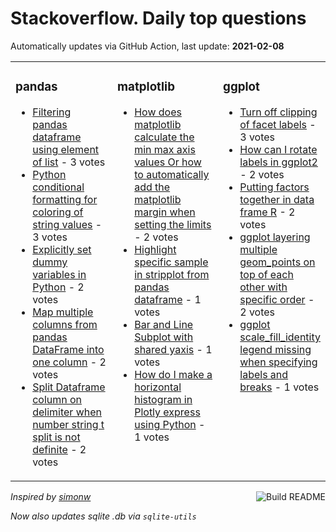 # Stackoverflow. Daily top questions 

Automatically updates via GitHub Action, last update: **<!-- date starts -->2021-02-08<!-- date ends -->**


<table><tr><td valign="top" width="33%">

### pandas
<!-- pandas starts -->
* [Filtering pandas dataframe using element of list](https://stackoverflow.com/questions/66104429/filtering-pandas-dataframe-using-element-of-list) - 3 votes
* [Python conditional formatting for coloring of string values](https://stackoverflow.com/questions/66098023/python-conditional-formatting-for-coloring-of-string-values) - 3 votes
* [Explicitly set dummy variables in Python](https://stackoverflow.com/questions/66107025/explicitly-set-dummy-variables-in-python) - 2 votes
* [Map multiple columns from pandas DataFrame into one column](https://stackoverflow.com/questions/66101459/map-multiple-columns-from-pandas-dataframe-into-one-column) - 2 votes
* [Split Dataframe column on delimiter when number string t split is not definite](https://stackoverflow.com/questions/66106253/split-dataframe-column-on-delimiter-when-number-string-t-split-is-not-definite) - 2 votes
<!-- pandas ends -->
</td><td valign="top" width="34%">


### matplotlib
<!-- matplotlib starts -->
* [How does matplotlib calculate the min  max axis values Or how to automatically add the matplotlib margin when setting the limits](https://stackoverflow.com/questions/66103794/how-does-matplotlib-calculate-the-min-max-axis-values-or-how-to-automatically) - 2 votes
* [Highlight specific sample in stripplot from pandas dataframe](https://stackoverflow.com/questions/66102744/highlight-specific-sample-in-stripplot-from-pandas-dataframe) - 1 votes
* [Bar and Line Subplot with shared yaxis](https://stackoverflow.com/questions/66101498/bar-and-line-subplot-with-shared-y-axis) - 1 votes
* [How do I make a horizontal histogram in Plotly express using Python](https://stackoverflow.com/questions/66097839/how-do-i-make-a-horizontal-histogram-in-plotly-express-using-python) - 1 votes
<!-- matplotlib ends -->
</td><td valign="top" width="34%">


### ggplot
<!-- ggplot2 starts -->
* [Turn off clipping of facet labels](https://stackoverflow.com/questions/66101250/turn-off-clipping-of-facet-labels) - 3 votes
* [How can I rotate labels in ggplot2](https://stackoverflow.com/questions/66101889/how-can-i-rotate-labels-in-ggplot2) - 2 votes
* [Putting factors together in data frame R](https://stackoverflow.com/questions/66098631/putting-factors-together-in-data-frame-r) - 2 votes
* [ggplot layering multiple geom_points on top of each other with specific order](https://stackoverflow.com/questions/66096298/ggplot-layering-multiple-geom-points-on-top-of-each-other-with-specific-order) - 2 votes
* [ggplot scale_fill_identity legend missing when specifying labels and breaks](https://stackoverflow.com/questions/66105551/ggplot-scale-fill-identity-legend-missing-when-specifying-labels-and-breaks) - 1 votes
<!-- ggplot2 ends -->
</td></tr></table>

<a href="https://github.com/hp0404/hp0404/actions"><img src="https://github.com/hp0404/hp0404/workflows/Build%20README/badge.svg" align="right" alt="Build README"></a> <p>*Inspired by  [simonw](https://github.com/simonw/simonw)*</p> <p> *Now also updates sqlite .db via `sqlite-utils`* </p>
